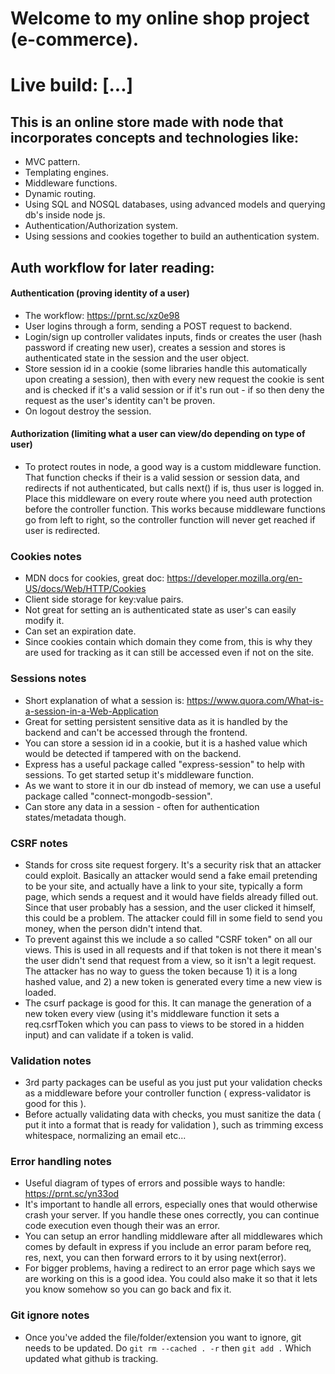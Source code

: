 # Welcome to my online shop project (e-commerce).

# Live build: [...]

## This is an online store made with node that incorporates concepts and technologies like:

- MVC pattern.
- Templating engines.
- Middleware functions.
- Dynamic routing.
- Using SQL and NOSQL databases, using advanced models and querying db's inside node js.
- Authentication/Authorization system.
- Using sessions and cookies together to build an authentication system.

## Auth workflow for later reading:

#### Authentication (proving identity of a user)

- The workflow: <https://prnt.sc/xz0e98>
- User logins through a form, sending a POST request to backend.
- Login/sign up controller validates inputs, finds or creates the user (hash password if creating new user), creates a session and stores is authenticated state in the session and the user object.
- Store session id in a cookie (some libraries handle this automatically upon creating a session), then with every new request the cookie is sent and is checked if it's a valid session or if it's run out - if so then deny the request as the user's identity can't be proven.
- On logout destroy the session.

#### Authorization (limiting what a user can view/do depending on type of user)

- To protect routes in node, a good way is a custom middleware function. That function checks if their is a valid session or session data, and redirects if not authenticated, but calls next() if is, thus user is logged in. Place this middleware on every route where you need auth protection before the controller function. This works because middleware functions go from left to right, so the controller function will never get reached if user is redirected.

### Cookies notes

- MDN docs for cookies, great doc: <https://developer.mozilla.org/en-US/docs/Web/HTTP/Cookies>
- Client side storage for key:value pairs.
- Not great for setting an is authenticated state as user's can easily modify it.
- Can set an expiration date.
- Since cookies contain which domain they come from, this is why they are used for tracking as it can still be accessed even if not on the site.

### Sessions notes

- Short explanation of what a session is: <https://www.quora.com/What-is-a-session-in-a-Web-Application>
- Great for setting persistent sensitive data as it is handled by the backend and can't be accessed through the frontend.
- You can store a session id in a cookie, but it is a hashed value which would be detected if tampered with on the backend.
- Express has a useful package called "express-session" to help with sessions. To get started setup it's middleware function.
- As we want to store it in our db instead of memory, we can use a useful package called "connect-mongodb-session".
- Can store any data in a session - often for authentication states/metadata though.

### CSRF notes

- Stands for cross site request forgery. It's a security risk that an attacker could exploit. Basically an attacker would send a fake email pretending to be your site, and actually have a link to your site, typically a form page, which sends a request and it would have fields already filled out. Since that user probably has a session, and the user clicked it himself, this could be a problem. The attacker could fill in some field to send you money, when the person didn't intend that.
- To prevent against this we include a so called "CSRF token" on all our views. This is used in all requests and if that token is not there it mean's the user didn't send that request from a view, so it isn't a legit request. The attacker has no way to guess the token because 1) it is a long hashed value, and 2) a new token is generated every time a new view is loaded.
- The csurf package is good for this. It can manage the generation of a new token every view (using it's middleware function it sets a req.csrfToken which you can pass to views to be stored in a hidden input) and can validate if a token is valid.

### Validation notes

- 3rd party packages can be useful as you just put your validation checks as a middleware before your controller function ( express-validator is good for this ).
- Before actually validating data with checks, you must sanitize the data ( put it into a format that is ready for validation ), such as trimming excess whitespace, normalizing an email etc...

### Error handling notes

- Useful diagram of types of errors and possible ways to handle: <https://prnt.sc/yn33od>
- It's important to handle all errors, especially ones that would otherwise crash your server. If you handle these ones correctly, you can continue code execution even though their was an error.
- You can setup an error handling middleware after all middlewares which comes by default in express if you include an error param before req, res, next, you can then forward errors to it by using next(error).
- For bigger problems, having a redirect to an error page which says we are working on this is a good idea. You could also make it so that it lets you know somehow so you can go back and fix it.

### Git ignore notes

- Once you've added the file/folder/extension you want to ignore, git needs to be updated. Do `git rm --cached . -r` then `git add .` Which updated what github is tracking.
